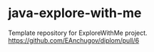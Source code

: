 # java-explore-with-me
Template repository for ExploreWithMe project.
https://github.com/EAnchugov/diplom/pull/6